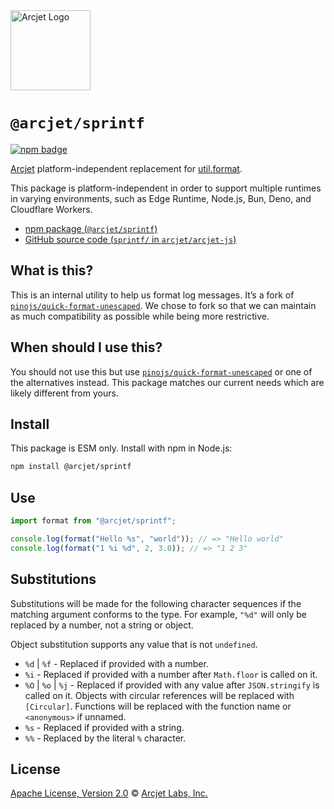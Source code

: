 <a href="https://arcjet.com" target="_arcjet-home">
  <picture>
    <source media="(prefers-color-scheme: dark)" srcset="https://arcjet.com/logo/arcjet-dark-lockup-voyage-horizontal.svg">
    <img src="https://arcjet.com/logo/arcjet-light-lockup-voyage-horizontal.svg" alt="Arcjet Logo" height="128" width="auto">
  </picture>
</a>

# `@arcjet/sprintf`

<p>
  <a href="https://www.npmjs.com/package/@arcjet/sprintf">
    <picture>
      <source media="(prefers-color-scheme: dark)" srcset="https://img.shields.io/npm/v/%40arcjet%2Fsprintf?style=flat-square&label=%E2%9C%A6Aj&labelColor=000000&color=5C5866">
      <img alt="npm badge" src="https://img.shields.io/npm/v/%40arcjet%2Fsprintf?style=flat-square&label=%E2%9C%A6Aj&labelColor=ECE6F0&color=ECE6F0">
    </picture>
  </a>
</p>

[Arcjet][arcjet] platform-independent replacement for [util.format][node-util].

This package is platform-independent in order to support multiple runtimes in varying environments, such as Edge Runtime, Node.js, Bun, Deno, and Cloudflare Workers.

- [npm package (`@arcjet/sprintf`)](https://www.npmjs.com/package/@arcjet/sprintf)
- [GitHub source code (`sprintf/` in `arcjet/arcjet-js`)](https://github.com/arcjet/arcjet-js/tree/main/sprintf)

## What is this?

This is an internal utility to help us format log messages.
It’s a fork of [`pinojs/quick-format-unescaped`][quick-format-unescaped].
We chose to fork so that we can maintain as much compatibility as possible
while being more restrictive.

## When should I use this?

You should not use this but use
[`pinojs/quick-format-unescaped`][quick-format-unescaped] or one of the
alternatives instead.
This package matches our current needs which are likely different from yours.

## Install

This package is ESM only.
Install with npm in Node.js:

```sh
npm install @arcjet/sprintf
```

## Use

```ts
import format from "@arcjet/sprintf";

console.log(format("Hello %s", "world")); // => "Hello world"
console.log(format("1 %i %d", 2, 3.0)); // => "1 2 3"
```

## Substitutions

Substitutions will be made for the following character sequences if the matching
argument conforms to the type. For example, `"%d"` will only be replaced by a
number, not a string or object.

Object substitution supports any value that is not `undefined`.

- `%d` | `%f` - Replaced if provided with a number.
- `%i` - Replaced if provided with a number after `Math.floor` is called on it.
- `%O` | `%o` | `%j` - Replaced if provided with any value after
  `JSON.stringify` is called on it. Objects with circular references will be
  replaced with `[Circular]`. Functions will be replaced with the function name
  or `<anonymous>` if unnamed.
- `%s` - Replaced if provided with a string.
- `%%` - Replaced by the literal `%` character.

## License

[Apache License, Version 2.0][apache-license] © [Arcjet Labs, Inc.][arcjet]

[apache-license]: http://www.apache.org/licenses/LICENSE-2.0
[arcjet]: https://arcjet.com
[node-util]: https://nodejs.org/docs/latest-v18.x/api/util.html#utilformatformat-args
[quick-format-unescaped]: https://github.com/pinojs/quick-format-unescaped/blob/20ebf64c2f2e182f97923a423d468757b9a24a63/index.js
